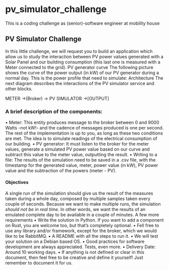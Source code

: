 # pv_simulator_challenge
This is a coding challenge as (senior)-software engineer at mobility house 


## PV Simulator Challenge
In this little challenge, we will request you to build an application which allow us to study the interaction between PV power values generated with a Solar Panel and our building consumption (this last one is measured with a Meter connected to the grid).
PV generator curve
The following picture shows the curve of the power output (in kW) of our PV generator during a normal day. This is the power profile that need to simulate:
Architecture
The next diagram describes the interactions of the PV simulator service and other blocks.
 
METER →(Broker) → PV SIMULATOR →[OUTPUT]
 
### A brief description of the components:
 
•	Meter: This entity produces message to the broker between 0 and 9000 Watts -not kW!- and the cadence of messages produced is one per second. The rest of the implementation is up to you, as long as these two conditions are met. The idea is to simulate readings of the electrical consumption of our building.
•	PV generator: It must listen to the broker for the meter values, generate a simulated PV power value based on our curve and subtract this value to the meter value, outputting the result.
•	Writing to a file: The results of the simulation need to be saved in a .csv file, with the timestamp for the generated value, meter, power value (in kW), PV power value and the subtraction of the powers (meter - PV).
 
#### Objectives
A single run of the simulation should give us the result of the measures taken during a whole day, composed by multiple samples taken every couple of seconds.
Because we want to make multiple runs, the simulation *should not be in real time*. In other words, we want the results of an emulated complete day to be available in a couple of minutes.
A few more requirements
•	Write the solution in Python. If you want to add a component on Rust, you are welcome too, but that’s completely optional.
•	Fell free to use any library and/or framework, except for the broker, which we would like to be RabbitMQ.
•	A README with all the steps to run it.
•	We will test your solution on a Debian based OS.
•	Good practices for software development are always appreciated. Tests, even more.
•	Delivery Date: Around 10 working days.
•	If anything is not defined or clear in this document, then feel free to be creative and define it yourself! Just remember to document it for us.
